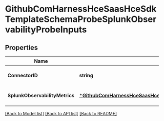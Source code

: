# GithubComHarnessHceSaasHceSdkTemplateSchemaProbeSplunkObservabilityProbeInputs

## Properties
Name | Type | Description | Notes
------------ | ------------- | ------------- | -------------
**ConnectorID** | **string** |  | [optional] [default to null]
**SplunkObservabilityMetrics** | [***GithubComHarnessHceSaasHceSdkTemplateSchemaProbeSplunkObservabilityMetrics**](github_com_harness_hce-saas_hce-sdk_template_schema_probe.SplunkObservabilityMetrics.md) |  | [optional] [default to null]

[[Back to Model list]](../README.md#documentation-for-models) [[Back to API list]](../README.md#documentation-for-api-endpoints) [[Back to README]](../README.md)

